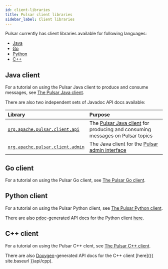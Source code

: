 ```yaml
---
id: client-libraries
title: Pulsar client libraries
sidebar_label: Client libraries
---
```


Pulsar currently has client libraries available for following languages:

* [Java](#java-client)
* [Go](#go-client)
* [Python](#python-client)
* [C++](#c-client)

## Java client

For a tutorial on using the Pulsar Java client to produce and consume messages, see [The Pulsar Java client](client-libraries-java.md).

There are also two independent sets of Javadoc API docs available:

Library | Purpose
:-------|:-------
[`org.apache.pulsar.client.api`](/api/client) | The [Pulsar Java client](client-libraries-java.md) for producing and consuming messages on Pulsar topics
[`org.apache.pulsar.client.admin`](/api/admin) | The Java client for the [Pulsar admin interface](admin-api-overview.md)


## Go client

For a tutorial on using the Pulsar Go client, see [The Pulsar Go client](client-libraries-go.md).


## Python client

For a tutorial on using the Pulsar Python client, see [The Pulsar Python client](client-libraries-python.md).

There are also [pdoc](https://github.com/BurntSushi/pdoc)-generated API docs for the Python client [here](/api/python).

## C++ client

For a tutorial on using the Pulsar C++ clent, see [The Pulsar C++ client](client-libraries-cpp.md).

There are also [Doxygen](http://www.stack.nl/~dimitri/doxygen/)-generated API docs for the C++ client [here]({{ site.baseurl }}api/cpp).
